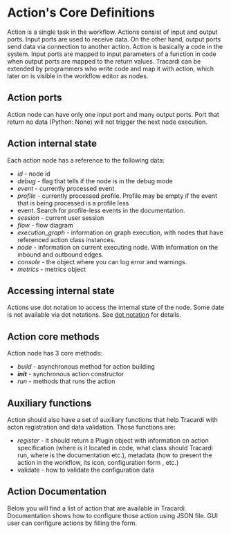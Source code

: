 # Action's Core Definitions

Action is a single task in the workflow. Actions consist of input and output ports. Input ports are used to receive
data. On the other hand, output ports send data via connection to another action. Action is basically a code in the
system. Input ports are mapped to input parameters of a function in code when output ports are mapped to the return
values. Tracardi can be extended by programmers who write code and map it with action, which later on is visible in the
workflow editor as nodes.

## Action ports

Action node can have only one input port and many output ports. Port that return no data (Python: None) will not 
trigger the next node execution.

## Action internal state

Each action node has a reference to the following data:

* *id* - node id
* *debug* - flag that tells if the node is in the debug mode
* *event* - currently processed event
* *profile* - currently processed profile. Profile may be empty if the event that is being processed is a profile less 
* event. Search for profile-less events in the documentation.
* *session* - current user session
* *flow*  - flow diagram
* *execution_graph* - information on graph execution, with nodes that have referenced action class instances. 
* *node* - information on current executing node. With information on the inbound and outbound edges.
* *console* - the object where you can log error and warnings.
* *metrics* - metrics object

## Accessing internal state

Actions use dot notation to access the internal state of the node. Some date is not available via dot notations. See
[dot notation](../../notations/dot_notation.md) for details.


## Action core methods

Action node has 3 core methods:

* *build* - asynchronous method for action building
* *__init__* -  synchronous action constructor
* *run* - methods that runs the action 

## Auxiliary functions

Action should also have a set of auxiliary functions that help Tracardi with acton registration and data validation. 
Those functions are:

* *register* - it should return a Plugin object with information on action specification (where is it located in code, 
  what class should Tracardi run, where is the documentation etc.), metadata (how to present the action in the workflow, 
  its icon, configuration form , etc.)
* validate -  how to validate the configuration data

## Action Documentation

Below you will find a list of action that are available in Tracardi. Documentation shows how to configure those action using
JSON file. GUI user can configure actions by filling the form. 